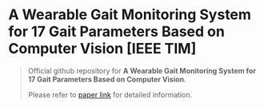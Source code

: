 # A Wearable Gait Monitoring System for 17 Gait Parameters Based on Computer Vision [IEEE TIM]

> Official github repository for **A Wearable Gait Monitoring System for 17 Gait Parameters Based on Computer Vision**. 
> 
> Please refer to [paper link](https://arxiv.org/abs/2411.10739) for detailed information.


